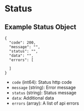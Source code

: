# Status

## Example Status Object

```
{
  "code": 200,
  "message": "",
  "status": "",
  "data": "",
  "errors": [

  ]
}
```

* `code` (int64): Status http code
* `message` (string): Error message
* `status` (string): Status message
* `data`: Additional data
* `errors` (array): A list of api errors

